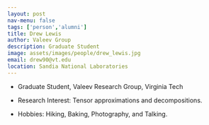 ```yaml
---
layout: post
nav-menu: false
tags: ['person','alumni']
title: Drew Lewis
author: Valeev Group
description: Graduate Student
image: assets/images/people/drew_lewis.jpg
email: drew90@vt.edu
location: Sandia National Laboratories
---
```

- Graduate Student, Valeev Research Group, Virginia Tech


- Research Interest:
  Tensor approximations and decompositions.

- Hobbies:
  Hiking, Baking, Photography, and Talking.

